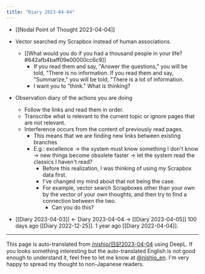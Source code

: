 ```yaml
---
title: "Diary 2023-04-04"
---
```


- [[Nodal Point of Thought 2023-04-04]]
- Vector searched my Scrapbox instead of human associations.
    - [[What would you do if you had a thousand people in your life? #642afb4baff09e00000cc6c9]]
        - If you read them and say, "Answer the questions," you will be told, "There is no information. If you read them and say, "Summarize," you will be told, "There is a lot of information.
        - I want you to "think." What is thinking?

- Observation diary of the actions you are doing
    - Follow the links and read them in order.
    - Transcribe what is relevant to the current topic or ignore pages that are not relevant.
    - Interference occurs from the content of previously read pages.
        - This means that we are finding new links between existing branches
        - E.g.: excellence -> the system must know something I don't know -> new things become obsolete faster -> let the system read the classics I haven't read?
            - Before this realization, I was thinking of using my Scrapbox data first.
            - I've changed my mind about that not being the case.
            - For example, vector search Scrapboxes other than your own by the vector of your own thoughts, and then try to find a connection between the two.
                - Can you do this?

- [[Diary 2023-04-03]] ← Diary 2023-04-04 → [[Diary 2023-04-05]]
100 days ago [[Diary 2022-12-25]].
1 year ago [[Diary 2022-04-04]].
---
This page is auto-translated from [/nishio/日記2023-04-04](https://scrapbox.io/nishio/日記2023-04-04) using DeepL. If you looks something interesting but the auto-translated English is not good enough to understand it, feel free to let me know at [@nishio_en](https://twitter.com/nishio_en). I'm very happy to spread my thought to non-Japanese readers.